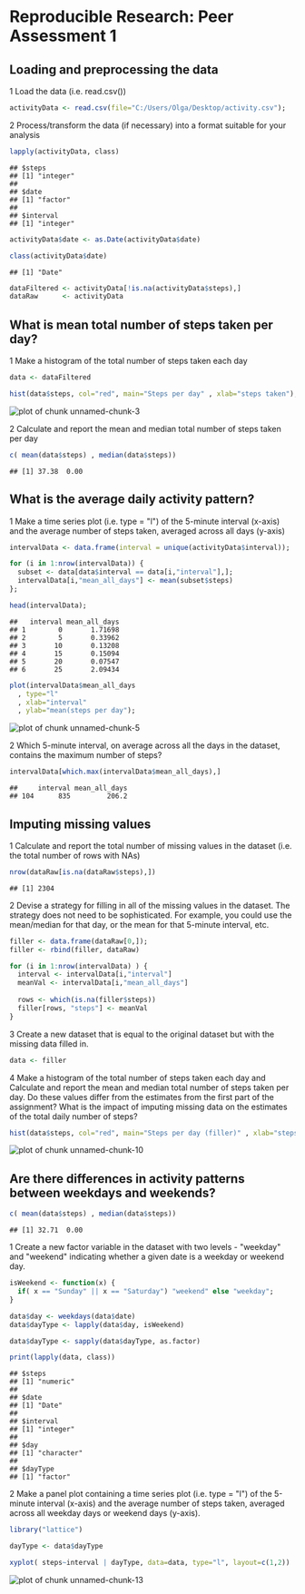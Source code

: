 # Reproducible Research: Peer Assessment 1

## Loading and preprocessing the data

1 Load the data (i.e. read.csv())


```r
activityData <- read.csv(file="C:/Users/Olga/Desktop/activity.csv");
```

2 Process/transform the data (if necessary) into a format suitable for your analysis



```r
lapply(activityData, class)
```

```
## $steps
## [1] "integer"
## 
## $date
## [1] "factor"
## 
## $interval
## [1] "integer"
```

```r
activityData$date <- as.Date(activityData$date)

class(activityData$date)
```

```
## [1] "Date"
```

```r
dataFiltered <- activityData[!is.na(activityData$steps),]
dataRaw      <- activityData
```

## What is mean total number of steps taken per day?


1 Make a histogram of the total number of steps taken each day


```r
data <- dataFiltered 

hist(data$steps, col="red", main="Steps per day" , xlab="steps taken");
```

![plot of chunk unnamed-chunk-3](./PA1_files/figure-html/unnamed-chunk-3.png) 

2 Calculate and report the mean and median total number of steps taken per day


```r
c( mean(data$steps) , median(data$steps))
```

```
## [1] 37.38  0.00
```

## What is the average daily activity pattern?


1 Make a time series plot (i.e. type = "l") of the 5-minute interval (x-axis) and the average number of steps taken, averaged across all days (y-axis)


```r
intervalData <- data.frame(interval = unique(activityData$interval));

for (i in 1:nrow(intervalData)) {
  subset <- data[data$interval == data[i,"interval"],];
  intervalData[i,"mean_all_days"] <- mean(subset$steps)
};

head(intervalData);
```

```
##   interval mean_all_days
## 1        0       1.71698
## 2        5       0.33962
## 3       10       0.13208
## 4       15       0.15094
## 5       20       0.07547
## 6       25       2.09434
```

```r
plot(intervalData$mean_all_days
  , type="l"
  , xlab="interval"
  , ylab="mean(steps per day");
```

![plot of chunk unnamed-chunk-5](./PA1_files/figure-html/unnamed-chunk-5.png) 

2 Which 5-minute interval, on average across all the days in the dataset, contains the maximum number of steps?


```r
intervalData[which.max(intervalData$mean_all_days),]
```

```
##     interval mean_all_days
## 104      835         206.2
```

## Imputing missing values


1 Calculate and report the total number of missing values in the dataset (i.e. the total number of rows with NAs)


```r
nrow(dataRaw[is.na(dataRaw$steps),])
```

```
## [1] 2304
```

2 Devise a strategy for filling in all of the missing values in the dataset. The strategy does not need to be sophisticated. For example, you could use the mean/median for that day, or the mean for that 5-minute interval, etc.


```r
filler <- data.frame(dataRaw[0,]);
filler <- rbind(filler, dataRaw)

for (i in 1:nrow(intervalData) ) {
  interval <- intervalData[i,"interval"]
  meanVal <- intervalData[i,"mean_all_days"]
    
  rows <- which(is.na(filler$steps))
  filler[rows, "steps"] <- meanVal
}
```

3 Create a new dataset that is equal to the original dataset but with the missing data filled in.


```r
data <- filler
```

4 Make a histogram of the total number of steps taken each day and Calculate and report the mean and median total number of steps taken per day. Do these values differ from the estimates from the first part of the assignment? What is the impact of imputing missing data on the estimates of the total daily number of steps?


```r
hist(data$steps, col="red", main="Steps per day (filler)" , xlab="steps");
```

![plot of chunk unnamed-chunk-10](./PA1_files/figure-html/unnamed-chunk-10.png) 

## Are there differences in activity patterns between weekdays and weekends?


```r
c( mean(data$steps) , median(data$steps))
```

```
## [1] 32.71  0.00
```

1 Create a new factor variable in the dataset with two levels - "weekday" and "weekend" indicating whether a given date is a weekday or weekend day.


```r
isWeekend <- function(x) {
  if( x == "Sunday" || x == "Saturday") "weekend" else "weekday";
}

data$day <- weekdays(data$date)
data$dayType <- lapply(data$day, isWeekend)

data$dayType <- sapply(data$dayType, as.factor)

print(lapply(data, class))
```

```
## $steps
## [1] "numeric"
## 
## $date
## [1] "Date"
## 
## $interval
## [1] "integer"
## 
## $day
## [1] "character"
## 
## $dayType
## [1] "factor"
```

2 Make a panel plot containing a time series plot (i.e. type = "l") of the 5-minute interval (x-axis) and the average number of steps taken, averaged across all weekday days or weekend days (y-axis). 


```r
library("lattice")

dayType <- data$dayType

xyplot( steps~interval | dayType, data=data, type="l", layout=c(1,2))
```

![plot of chunk unnamed-chunk-13](./PA1_files/figure-html/unnamed-chunk-13.png) 
